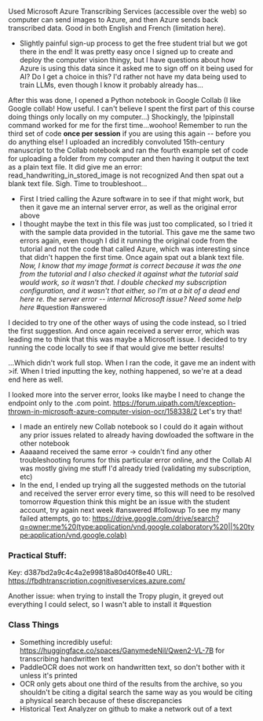 Used Microsoft Azure Transcribing Services (accessible over the web) so computer can send images to Azure, and then Azure sends back transcribed data. Good in both English and French (limitation here).
- Slightly painful sign-up process to get the free student trial but we got there in the end!
It was pretty easy once I signed up to create and deploy the computer vision thingy, but I have questions about how Azure is using this data since it asked me to sign off on it being used for AI? Do I get a choice in this? I'd rather not have my data being used to train LLMs, even though I know it probably already has...

After this was done, I opened a Python notebook in Google Collab (I like Google collab! How useful. I can't believe I spent the first part of this course doing things only locally on my computer...)
Shockingly, the !pipinstall command worked for me for the first time...woohoo!
Remember to run the third set of code **once per session** if you are using this again -- before you do anything else!
I uploaded an incredibly convoluted 15th-century manuscript to the Collab notebook and ran the fourth example set of code for uploading a folder from my computer and then having it output the text as a plain text file. It did give me an error: 
read_handwriting_in_stored_image is not recognized
And then spat out a blank text file. Sigh. Time to troubleshoot...
- First I tried calling the Azure software in to see if that might work, but then it gave me an internal server error, as well as the original error above
- I thought maybe the text in this file was just too complicated, so I tried it with the sample data provided in the tutorial. This gave me the same two errors again, even though I did it running the original code from the tutorial and not the code that called Azure, which was interesting since that didn't happen the first time. Once again spat out a blank text file.
*Now, I know that my image format is correct because it was the one from the tutorial and I also checked it against what the tutorial said would work, so it wasn't that. I double checked my subscription configuration, and it wasn't that either, so I'm at a bit of a dead end here re. the server error -- internal Microsoft issue? Need some help here* #question #answered 

I decided to try one of the other ways of using the code instead, so I tried the first suggestion. And once again received a server error, which was leading me to think that this was maybe a Microsoft issue. I decided to try running the code locally to see if that would give me better results!

...Which didn't work full stop. When I ran the code, it gave me an indent with >if. When I tried inputting the key, nothing happened, so we're at a dead end here as well.

I looked more into the server error, looks like maybe I need to change the endpoint only to the .com point. https://forum.uipath.com/t/exception-thrown-in-microsoft-azure-computer-vision-ocr/158338/2 Let's try that!
- I made an entirely new Collab notebook so I could do it again without any prior issues related to already having dowloaded the software in the other notebook
- Aaaaand received the same error -> couldn't find any other troubleshooting forums for this particular error online, and the Collab AI was mostly giving me stuff I'd already tried (validating my subscription, etc)
- In the end, I ended up trying all the suggested methods on the tutorial and received the server error every time, so this will need to be resolved tomorrow #question think this might be an issue with the student account, try again next week #answered #followup
To see my many failed attempts, go to: https://drive.google.com/drive/search?q=owner:me%20(type:application/vnd.google.colaboratory%20||%20type:application/vnd.google.colab)
### Practical Stuff:
Key: d387bd2a9c4c4a2e99818a80d40f8e40
URL: https://fbdhtranscription.cognitiveservices.azure.com/

Another issue: when trying to install the Tropy plugin, it greyed out everything I could select, so I wasn't able to install it #question 
### Class Things
- Something incredibly useful: https://huggingface.co/spaces/GanymedeNil/Qwen2-VL-7B for transcribing handwritten text
- PaddleOCR does not work on handwritten text, so don't bother with it unless it's printed
- OCR only gets about one third of the results from the archive, so you shouldn't be citing a digital search the same way as you would be citing a physical search because of these discrepancies
- Historical Text Analyzer on github to make a network out of a text